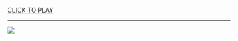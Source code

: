 
<a href="https://premium76.site?title=typing_game_unblocked&ref=13M">CLICK TO PLAY</a></h3>
<hr>

<a href="https://premium76.site?title=typing_game_unblocked&ref=13M"><img src="https://clearcache.store/games.png"></a>


